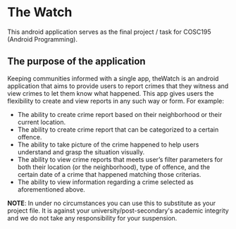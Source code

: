 # The Watch
This android application serves as the final project / task for COSC195 (Android Programming).

## The purpose of the application
Keeping communities informed with a single app, theWatch is an android application that aims to provide users to report crimes that they witness and view crimes to let them know what happened.
This app gives users the flexibility to create and view reports in any such way or form. For example:
* The ability to create crime report based on their neighborhood or their current location.
* The ability to create crime report that can be categorized to a certain offence.
* The ability to take picture of the crime happened to help users understand and grasp the situation visually.
* The ability to view crime reports that meets user’s filter parameters for both their location (or the neighborhood), type of offence, and the certain date of a crime that happened matching those criterias.
* The ability to view information regarding a crime selected as aforementioned above.

**NOTE**: In under no circumstances you can use this to substitute as your project file. It is against your university/post-secondary's academic integrity and 
we do not take any responsibility for your suspension.

